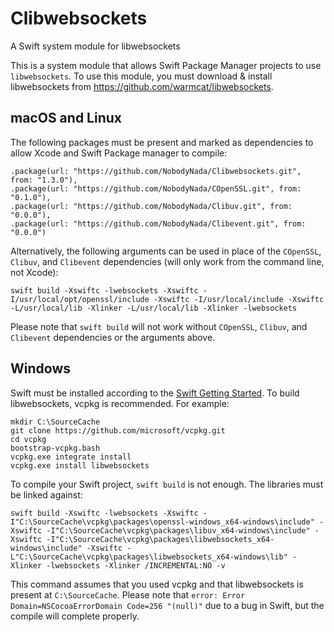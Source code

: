 # Clibwebsockets
A Swift system module for libwebsockets

This is a system module that allows Swift Package Manager projects to use `libwebsockets`.  To use this module, you must download & install libwebsockets from https://github.com/warmcat/libwebsockets.

## macOS and Linux
The following packages must be present and marked as dependencies to allow Xcode and Swift Package manager to compile:
```
.package(url: "https://github.com/NobodyNada/Clibwebsockets.git", from: "1.3.0"),
.package(url: "https://github.com/NobodyNada/COpenSSL.git", from: "0.1.0"),
.package(url: "https://github.com/NobodyNada/Clibuv.git", from: "0.0.0"),
.package(url: "https://github.com/NobodyNada/Clibevent.git", from: "0.0.0")
```

Alternatively, the following arguments can be used in place of the `COpenSSL`, `Clibuv`, and `Clibevent` dependencies (will only work from the command line, not Xcode):

    swift build -Xswiftc -lwebsockets -Xswiftc -I/usr/local/opt/openssl/include -Xswiftc -I/usr/local/include -Xswiftc -L/usr/local/lib -Xlinker -L/usr/local/lib -Xlinker -lwebsockets

Please note that `swift build` will not work without `COpenSSL`, `Clibuv`, and `Clibevent` dependencies or the arguments above.

## Windows
Swift must be installed according to the [Swift Getting Started](https://swift.org/getting-started/). To build libwebsockets, vcpkg is recommended. For example:
```
mkdir C:\SourceCache
git clone https://github.com/microsoft/vcpkg.git
cd vcpkg
bootstrap-vcpkg.bash
vcpkg.exe integrate install
vcpkg.exe install libwebsockets
```
To compile your Swift project, `swift build` is not enough. The libraries must be linked against:
```
swift build -Xswiftc -lwebsockets -Xswiftc -I"C:\SourceCache\vcpkg\packages\openssl-windows_x64-windows\include" -Xswiftc -I"C:\SourceCache\vcpkg\packages\libuv_x64-windows\include" -Xswiftc -I"C:\SourceCache\vcpkg\packages\libwebsockets_x64-windows\include" -Xswiftc -L"C:\SourceCache\vcpkg\packages\libwebsockets_x64-windows\lib" -Xlinker -lwebsockets -Xlinker /INCREMENTAL:NO -v
```
This command assumes that you used vcpkg and that libwebsockets is present at `C:\SourceCache`. Please note that `error: Error Domain=NSCocoaErrorDomain Code=256 "(null)"` due to a bug in Swift, but the compile will complete properly.
